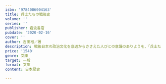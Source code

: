 ```yaml
---
isbn: '9784006004163'
title: 兵士たちの戦後史
volume: ''
series: ''
publisher: 岩波書店
pubdate: '2020-02-16'
cover: ''
author: 吉田裕／著
description: 戦後日本の政治文化を底辺からささえた人びとの意識のありようを、「兵士たちの戦後」の中にさぐる。
price: '1540'
genre: 文庫
target: 一般
format: 文庫
content: 日本歴史

---
```

